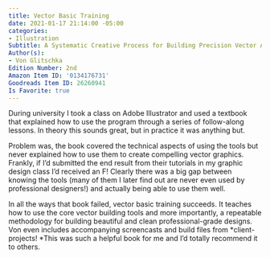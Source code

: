 ```yaml
---
title: Vector Basic Training
date: 2021-01-17 21:14:00 -05:00
categories:
- Illustration
Subtitle: A Systematic Creative Process for Building Precision Vector Artwork
Author(s):
- Von Glitschka
Edition Number: 2nd
Amazon Item ID: '0134176731'
Goodreads Item ID: 26260941
Is Favorite: true
---
```


During university I took a class on Adobe Illustrator and used a textbook that explained how to use the program through a series of follow-along lessons. In theory this sounds great, but in practice it was anything but.

Problem was, the book covered the technical aspects of using the tools but never explained how to use them to create compelling vector graphics. Frankly, if I’d submitted the end result from their tutorials in my graphic design class I’d received an F! Clearly there was a big gap between knowing the tools (many of them I later find out are never even used by professional designers!) and actually being able to use them well.

In all the ways that book failed, vector basic training succeeds. It teaches how to use the core vector building tools and more importantly, a repeatable methodology for building beautiful and clean professional-grade designs. Von even includes accompanying screencasts and build files from *client-projects! *This was such a helpful book for me and I’d totally recommend it to others.